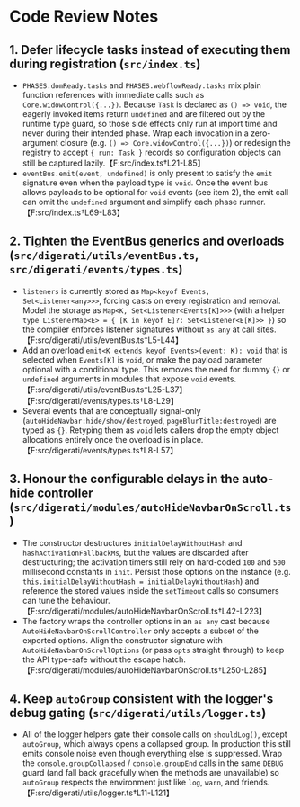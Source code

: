 # Code Review Notes

## 1. Defer lifecycle tasks instead of executing them during registration (`src/index.ts`)
- `PHASES.domReady.tasks` and `PHASES.webflowReady.tasks` mix plain function references with immediate calls such as `Core.widowControl({...})`. Because `Task` is declared as `() => void`, the eagerly invoked items return `undefined` and are filtered out by the runtime type guard, so those side effects only run at import time and never during their intended phase. Wrap each invocation in a zero-argument closure (e.g. `() => Core.widowControl({...})`) or redesign the registry to accept `{ run: Task }` records so configuration objects can still be captured lazily.【F:src/index.ts†L21-L85】
- `eventBus.emit(event, undefined)` is only present to satisfy the `emit` signature even when the payload type is `void`. Once the event bus allows payloads to be optional for `void` events (see item 2), the emit call can omit the `undefined` argument and simplify each phase runner.【F:src/index.ts†L69-L83】

## 2. Tighten the EventBus generics and overloads (`src/digerati/utils/eventBus.ts`, `src/digerati/events/types.ts`)
- `listeners` is currently stored as `Map<keyof Events, Set<Listener<any>>>`, forcing casts on every registration and removal. Model the storage as `Map<K, Set<Listener<Events[K]>>>` (with a helper `type ListenerMap<E> = { [K in keyof E]?: Set<Listener<E[K]>> }`) so the compiler enforces listener signatures without `as any` at call sites.【F:src/digerati/utils/eventBus.ts†L5-L44】
- Add an overload `emit<K extends keyof Events>(event: K): void` that is selected when `Events[K]` is `void`, or make the payload parameter optional with a conditional type. This removes the need for dummy `{}` or `undefined` arguments in modules that expose `void` events.【F:src/digerati/utils/eventBus.ts†L25-L37】【F:src/digerati/events/types.ts†L8-L29】
- Several events that are conceptually signal-only (`autoHideNavbar:hide/show/destroyed`, `pageBlurTitle:destroyed`) are typed as `{}`. Retyping them as `void` lets callers drop the empty object allocations entirely once the overload is in place.【F:src/digerati/events/types.ts†L8-L57】

## 3. Honour the configurable delays in the auto-hide controller (`src/digerati/modules/autoHideNavbarOnScroll.ts`)
- The constructor destructures `initialDelayWithoutHash` and `hashActivationFallbackMs`, but the values are discarded after destructuring; the activation timers still rely on hard-coded `100` and `500` millisecond constants in `init`. Persist those options on the instance (e.g. `this.initialDelayWithoutHash = initialDelayWithoutHash`) and reference the stored values inside the `setTimeout` calls so consumers can tune the behaviour.【F:src/digerati/modules/autoHideNavbarOnScroll.ts†L42-L223】
- The factory wraps the controller options in an `as any` cast because `AutoHideNavbarOnScrollController` only accepts a subset of the exported options. Align the constructor signature with `AutoHideNavbarOnScrollOptions` (or pass `opts` straight through) to keep the API type-safe without the escape hatch.【F:src/digerati/modules/autoHideNavbarOnScroll.ts†L250-L285】

## 4. Keep `autoGroup` consistent with the logger's debug gating (`src/digerati/utils/logger.ts`)
- All of the logger helpers gate their console calls on `shouldLog()`, except `autoGroup`, which always opens a collapsed group. In production this still emits console noise even though everything else is suppressed. Wrap the `console.groupCollapsed` / `console.groupEnd` calls in the same `DEBUG` guard (and fall back gracefully when the methods are unavailable) so `autoGroup` respects the environment just like `log`, `warn`, and friends.【F:src/digerati/utils/logger.ts†L11-L121】
